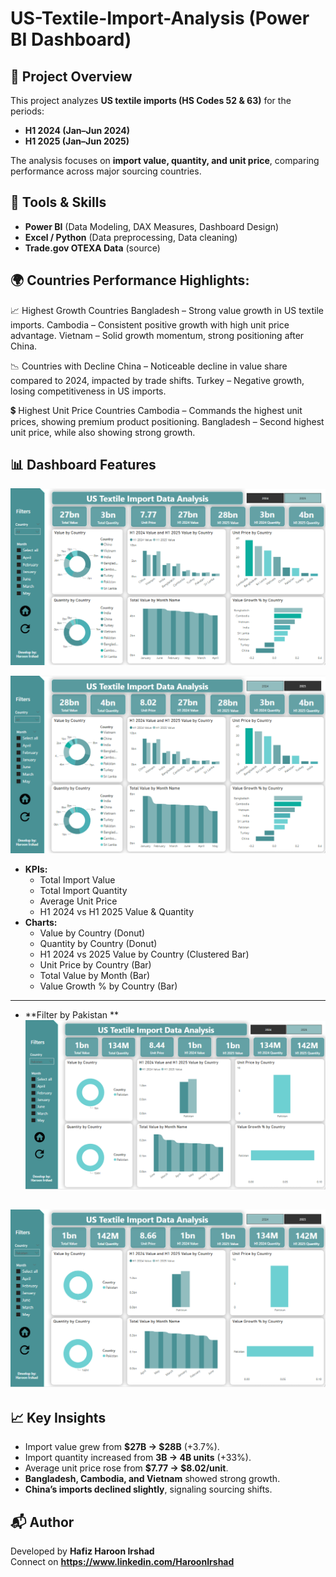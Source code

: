 
# US-Textile-Import-Analysis (Power BI Dashboard)

## 📌 Project Overview
This project analyzes **US textile imports (HS Codes 52 & 63)** for the periods:
- **H1 2024 (Jan–Jun 2024)**
- **H1 2025 (Jan–Jun 2025)**

The analysis focuses on **import value, quantity, and unit price**, comparing performance across major sourcing countries.

## 🔧 Tools & Skills
- **Power BI** (Data Modeling, DAX Measures, Dashboard Design)
- **Excel / Python** (Data preprocessing, Data cleaning)
- **Trade.gov OTEXA Data** (source)

## 🌍 Countries Performance Highlights: 
📈 Highest Growth Countries
Bangladesh – Strong value growth in US textile imports.
Cambodia – Consistent positive growth with high unit price advantage.
Vietnam – Solid growth momentum, strong positioning after China.

📉 Countries with Decline
China – Noticeable decline in value share compared to 2024, impacted by trade shifts.
Turkey – Negative growth, losing competitiveness in US imports.

💲 Highest Unit Price Countries
Cambodia – Commands the highest unit prices, showing premium product positioning.
Bangladesh – Second highest unit price, while also showing strong growth. 
  
## 📊 Dashboard Features

![us1](https://github.com/HafiHaroon/US-Textile-Import-Data-/blob/main/us1.PNG)

![us2](https://github.com/HafiHaroon/US-Textile-Import-Data-/blob/main/us2.PNG)
- **KPIs:**
  - Total Import Value
  - Total Import Quantity
  - Average Unit Price
  - H1 2024 vs H1 2025 Value & Quantity
- **Charts:**
  - Value by Country (Donut)
  - Quantity by Country (Donut)
  - H1 2024 vs 2025 Value by Country (Clustered Bar)
  - Unit Price by Country (Bar)
  - Total Value by Month (Bar)
  - Value Growth % by Country (Bar)
 ---
- **Filter by Pakistan **
![usimg1](https://github.com/HafiHaroon/US-Textile-Import-Data-/blob/main/usimg1.PNG)

![usimg2](https://github.com/HafiHaroon/US-Textile-Import-Data-/blob/main/usimg2.PNG)
---
## 📈 Key Insights
- Import value grew from **$27B → $28B** (+3.7%).
- Import quantity increased from **3B → 4B units** (+33%).
- Average unit price rose from **$7.77 → $8.02/unit**.
- **Bangladesh, Cambodia, and Vietnam** showed strong growth.
- **China’s imports declined slightly**, signaling sourcing shifts.


## 📬 Author
Developed by **Hafiz Haroon Irshad**  
Connect on **https://www.linkedin.com/HaroonIrshad**  

